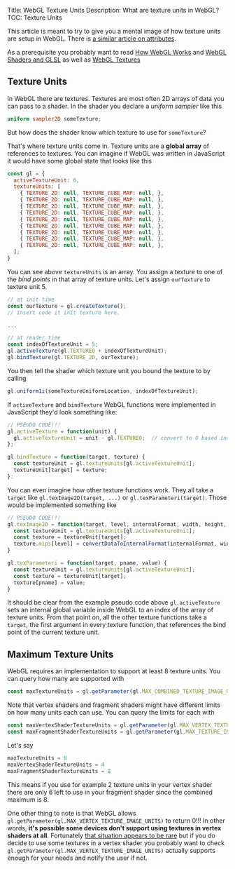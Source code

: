 Title: WebGL Texture Units
Description: What are texture units in WebGL?
TOC: Texture Units


This article is meant to try to give you a mental image
of how texture units are setup in WebGL. There is [a similar article on attributes](webgl-attributes.html).

As a prerequisite you probably want to read [How WebGL Works](webgl-how-it-works.html)
and [WebGL Shaders and GLSL](webgl-shaders-and-glsl.html)
as well as [WebGL Textures](webgl-3d-textures.html)

## Texture Units

In WebGL there are textures. Textures are most often 2D arrays of data you can pass to a shader.
In the shader you declare a *uniform sampler* like this

```glsl
uniform sampler2D someTexture;
```

But how does the shader know which texture to use for `someTexture`?

That's where texture units come in. Texture units are a **global array** of
references to textures. You can imagine if WebGL was written in JavaScript
it would have some global state that looks like this

```js
const gl = {
  activeTextureUnit: 0,
  textureUnits: [
    { TEXTURE_2D: null, TEXTURE_CUBE_MAP: null, },
    { TEXTURE_2D: null, TEXTURE_CUBE_MAP: null, },
    { TEXTURE_2D: null, TEXTURE_CUBE_MAP: null, },
    { TEXTURE_2D: null, TEXTURE_CUBE_MAP: null, },
    { TEXTURE_2D: null, TEXTURE_CUBE_MAP: null, },
    { TEXTURE_2D: null, TEXTURE_CUBE_MAP: null, },
    { TEXTURE_2D: null, TEXTURE_CUBE_MAP: null, },
    { TEXTURE_2D: null, TEXTURE_CUBE_MAP: null, },
    { TEXTURE_2D: null, TEXTURE_CUBE_MAP: null, },
  ];
}
```

You can see above `textureUnits` is an array. You assign a texture to one of the *bind points* in that array
of texture units. Let's assign `ourTexture` to texture unit 5.

```js
// at init time
const ourTexture = gl.createTexture();
// insert code it init texture here.

...

// at render time
const indexOfTextureUnit = 5;
gl.activeTexture(gl.TEXTURE0 + indexOfTextureUnit);
gl.bindTexture(gl.TEXTURE_2D, ourTexture);
```

You then tell the shader which texture unit you bound the texture to by calling 

```js
gl.uniform1i(someTextureUniformLocation, indexOfTextureUnit);
```

If `activeTexture` and `bindTexture` WebGL functions were implemented in JavaScript they'd look
something like:

```js
// PSEUDO CODE!!!
gl.activeTexture = function(unit) {
  gl.activeTextureUnit = unit - gl.TEXTURE0;  // convert to 0 based index
};

gl.bindTexture = function(target, texture) {
  const textureUnit = gl.textureUnits[gl.activeTextureUnit];
  textureUnit[target] = texture;
}:
```

You can even imagine how other texture functions work. They all take a `target`
like `gl.texImage2D(target, ...)` or `gl.texParameteri(target)`. Those would
be implemented something like

```js
// PSEUDO CODE!!!
gl.texImage2D = function(target, level, internalFormat, width, height, border, format, type, data) {
  const textureUnit = gl.textureUnits[gl.activeTextureUnit];
  const texture = textureUnit[target];
  texture.mips[level] = convertDataToInternalFormat(internalFormat, width, height, format, type, data);
}

gl.texParameteri = function(target, pname, value) {
  const textureUnit = gl.textureUnits[gl.activeTextureUnit];
  const texture = textureUnit[target];
  texture[pname] = value; 
}
```

It should be clear from the example pseudo code above `gl.activeTexture` sets an
internal global variable inside WebGL to an index of the array of texture units.
From that point on, all the other texture functions take a `target`, the first
argument in every texture function, that references the bind point of the
current texture unit.

## Maximum Texture Units

WebGL requires an implementation to support at least 8 texture units. You can query how many
are supported with

```js
const maxTextureUnits = gl.getParameter(gl.MAX_COMBINED_TEXTURE_IMAGE_UNITS);
```

Note that vertex shaders and fragment shaders might have different limits
on how many units each can use. You can query the limits for each with

```js
const maxVertexShaderTextureUnits = gl.getParameter(gl.MAX_VERTEX_TEXTURE_IMAGE_UNITS);
const maxFragmentShaderTextureUnits = gl.getParameter(gl.MAX_TEXTURE_IMAGE_UNITS);
```

Let's say 

```js
maxTextureUnits = 8
maxVertexShaderTextureUnits = 4
maxFragmentShaderTextureUnits = 8
```

This means if you use for example 2 texture units in your vertex shader
there are only 6 left to use in your fragment shader since the combined
maximum is 8.

One other thing to note is that WebGL allows `gl.getParameter(gl.MAX_VERTEX_TEXTURE_IMAGE_UNITS)`
to return 0!!! In other words, **it's possible some devices don't support using textures in
vertex shaders at all**. Fortunately [that situation appears to be rare](https://webglstats.com/webgl/parameter/MAX_VERTEX_TEXTURE_IMAGE_UNITS)
but if you do decide to use some textures in a vertex shader you probably want to
check `gl.getParameter(gl.MAX_VERTEX_TEXTURE_IMAGE_UNITS)` actually supports enough
for your needs and notify the user if not.
